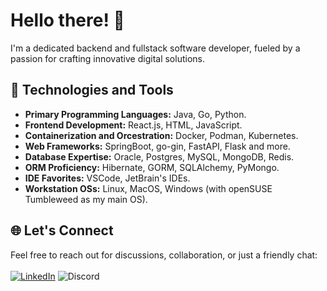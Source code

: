 # Hello there! 👋
I'm a dedicated backend and fullstack software developer, fueled by a passion for crafting innovative digital solutions.

## 🔧 Technologies and Tools
- **Primary Programming Languages:** Java, Go, Python.
- **Frontend Development:** React.js, HTML, JavaScript.
- **Containerization and Orcestration:** Docker, Podman, Kubernetes.
- **Web Frameworks:** SpringBoot, go-gin, FastAPI, Flask and more.
- **Database Expertise:** Oracle, Postgres, MySQL, MongoDB, Redis.
- **ORM Proficiency:** Hibernate, GORM, SQLAlchemy, PyMongo.
- **IDE Favorites:** VSCode, JetBrain's IDEs.
- **Workstation OSs:** Linux, MacOS, Windows (with openSUSE Tumbleweed as my main OS).

## 🌐 Let's Connect
Feel free to reach out for discussions, collaboration, or just a friendly chat:<br/><br/>
[![LinkedIn](https://img.shields.io/badge/-LinkedIn-blue?style=flat-square&logo=Linkedin&logoColor=white)](https://www.linkedin.com/in/snirt) 
![Discord](https://img.shields.io/badge/-snirt%232652-7289DA?style=flat-square&logo=Discord&logoColor=white)
